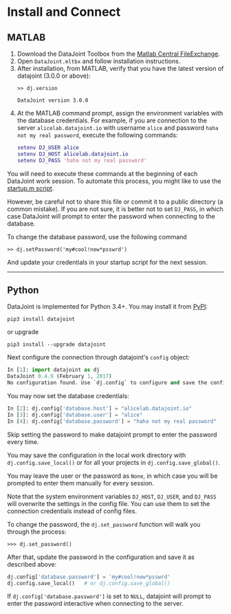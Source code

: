 # Install and Connect

## MATLAB 
1. Download the DataJoint Toolbox from the [Matlab Central FileExchange](https://www.mathworks.com/matlabcentral/fileexchange/63218-datajoint).
2. Open `DataJoint.mltbx` and follow installation instructions.
3. After installation, from MATLAB, verify that you have the latest version of datajoint (3.0.0 or above):
    ```
    >> dj.version
    
    DataJoint version 3.0.0
    ```
4. At the MATLAB command prompt, assign the environment variables with the database credentials.  For example, if you are connection to the server `alicelab.datajoint.io` with username `alice` and password `haha not my real password`, execute the following commands:
    ```matlab
    setenv DJ_USER alice
    setenv DJ_HOST alicelab.datajoint.io
    setenv DJ_PASS 'haha not my real password'
    ```

You will need to execute these commands at the beginning of each DataJoint work session.  To automate this process, you might like to use the [startup.m script](https://www.mathworks.com/help/matlab/ref/startup.html).

However, be careful not to share this file or commit it to a public directory (a common mistake).  If you are not sure, it is better not to set `DJ_PASS`, in which case DataJoint will prompt to enter the password when connecting to the database.

To change the database password, use the following command
```
>> dj.setPassword('my#cool!new*psswrd')
```
And update your credentials in your startup script for the next session.

---
## Python
DataJoint is implemented for Python 3.4+.  You may install it from [PyPI](https://pypi.python.org/pypi/datajoint):

```
pip3 install datajoint
```

or upgrade

```
pip3 install --upgrade datajoint
``` 

Next configure the connection through datajoint's `config` object:

```python
In [1]: import datajoint as dj
DataJoint 0.4.9 (February 1, 2017)
No configuration found. Use `dj.config` to configure and save the configuration. 
```

You may now set the database credentials:
```python
In [2]: dj.config['database.host'] = "alicelab.datajoint.io"
In [3]: dj.config['database.user'] = "alice"
In [4]: dj.config['database.password'] = "haha not my real password"
```
Skip setting the password to make datajoint prompt to enter the password every time. 

You may save the configuration in the local work directory with `dj.config.save_local()` or for all your projects in `dj.config.save_global()`.

You may leave the user or the password as `None`, in which case you will be prompted to enter them manually for every session.

Note that the system environment variables `DJ_HOST`, `DJ_USER`, and `DJ_PASS` will overwrite the settings in the config file.  You can use them to set the connection credentials instead of config files.

To change the password, the `dj.set_password` function will walk you through the process:
```
>>> dj.set_password()
```

After that, update the password in the configuration and save it as described above:
```python
dj.config['database.password'] = 'my#cool!new*psswrd'
dj.config.save_local()   # or dj.config.save_global()
```
If `dj.config['database.password']` is set to `NULL`, datajoint will prompt to enter the password interactive when connecting to the server. 
